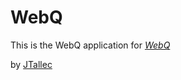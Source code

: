 # WebQ

This is the WebQ application for [*WebQ*](http://webq.jtallec.ca)

by [JTallec](http://wwww.jtallec.ca)